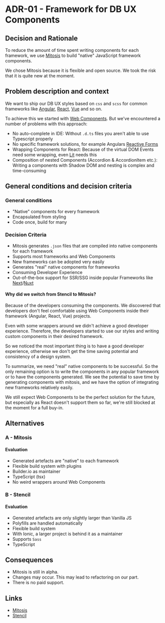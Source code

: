 # ADR-01 - Framework for DB UX Components

## Decision and Rationale

To reduce the amount of time spent writing components for each framework, we use [Mitosis](https://github.com/BuilderIO/mitosis) to build "native" JavaScript framework components.

We chose Mitosis because it is flexible and open source. We took the risk that it is quite new at the moment.

## Problem description and context

We want to ship our DB UX styles based on `css` and `scss` for common frameworks like [Angular](https://angular.io/), [React](https://reactjs.org/), [Vue](https://vuejs.org/) and so on.

To achieve this we started with [Web Components](https://github.com/db-ui/elements).
But we've encountered a number of problems with this approach:

- No auto-complete in IDE: Without `.d.ts` files you aren't able to use Typescript properly
- No specific framework solutions, for example Angulars [Reactive Forms](https://angular.io/guide/reactive-forms)
- Wrapping Components for React: Because of the virtual DOM Events need some wrapping, even [Lit](https://lit.dev/docs/frameworks/react/) needs this
- Composition of nested Components (Accordion & AccordionItem etc.): Writing a components with Shadow DOM and nesting is complex and time-consuming

## General conditions and decision criteria

### General conditions

- "Native" components for every framework
- Encapsulated from styling
- Code once, build for many

### Decision Criteria

- Mitosis generates `.json` files that are compiled into native components for each framework
- Supports most frameworks and Web Components
- New frameworks can be adopted very easily
- Generates "real" native components for frameworks
- Consuming Developer Experience
- Out-of-the-box support for SSR/SSG inside popular Frameworks like [Next](https://nextjs.org/)/[Nuxt](https://nuxt.com/)

#### Why did we switch from Stencil to Mitosis?

Because of the developers consuming the components. We discovered that developers don't feel comfortable using Web Components inside their framework (Angular, React, Vue) projects.

Even with some wrappers around we didn't achieve a good developer experience. Therefore, the developers started to use our styles and writing custom components in their desired framework.

So we noticed the most important thing is to have a good developer experience, otherwise we don't get the time saving potential and consistency of a design system.

To summarize, we need "real" native components to be successful. So the only remaining option is to write the components in any popular framework or to have the components generated. We see the potential to save time by generating components with mitosis, and we have the option of integrating new frameworks relatively easily.

We still expect Web Components to be the perfect solution for the future, but especially as React doesn't support them so far, we're still blocked at the moment for a full buy-in.

## Alternatives

### A - Mitosis

#### Evaluation

- Generated artefacts are "native" to each framework
- Flexible build system with plugins
- Builder.io as maintainer
- TypeScript (tsx)
- No weird wrappers around Web Components

### B - Stencil

#### Evaluation

- Generated artefacts are only slightly larger than Vanilla JS
- Polyfills are handled automatically
- Flexible build system
- With Ionic, a larger project is behind it as a maintainer
- Supports `Sass`
- TypeScript

## Consequences

- Mitosis is still in alpha.
- Changes may occur. This may lead to refactoring on our part.
- There is no paid support.

## Links

- [Mitosis](https://github.com/BuilderIO/mitosis)
- [Stencil](https://stenciljs.com/)
